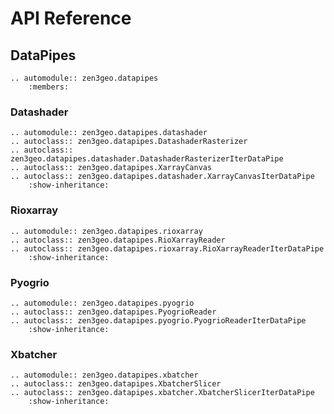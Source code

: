 # API Reference

## DataPipes

```{eval-rst}
.. automodule:: zen3geo.datapipes
    :members:
```

### Datashader

```{eval-rst}
.. automodule:: zen3geo.datapipes.datashader
.. autoclass:: zen3geo.datapipes.DatashaderRasterizer
.. autoclass:: zen3geo.datapipes.datashader.DatashaderRasterizerIterDataPipe
.. autoclass:: zen3geo.datapipes.XarrayCanvas
.. autoclass:: zen3geo.datapipes.datashader.XarrayCanvasIterDataPipe
    :show-inheritance:
```

### Rioxarray

```{eval-rst}
.. automodule:: zen3geo.datapipes.rioxarray
.. autoclass:: zen3geo.datapipes.RioXarrayReader
.. autoclass:: zen3geo.datapipes.rioxarray.RioXarrayReaderIterDataPipe
    :show-inheritance:
```

### Pyogrio

```{eval-rst}
.. automodule:: zen3geo.datapipes.pyogrio
.. autoclass:: zen3geo.datapipes.PyogrioReader
.. autoclass:: zen3geo.datapipes.pyogrio.PyogrioReaderIterDataPipe
    :show-inheritance:
```

### Xbatcher

```{eval-rst}
.. automodule:: zen3geo.datapipes.xbatcher
.. autoclass:: zen3geo.datapipes.XbatcherSlicer
.. autoclass:: zen3geo.datapipes.xbatcher.XbatcherSlicerIterDataPipe
    :show-inheritance:
```
